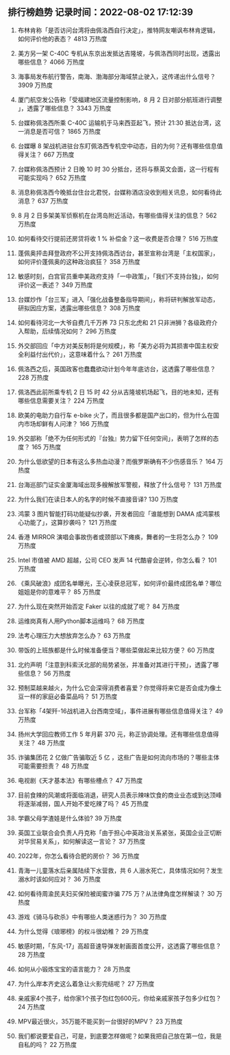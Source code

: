 
## 排行榜趋势 记录时间：2022-08-02 17:12:39
  
  1. 布林肯称「是否访问台湾将由佩洛西自行决定」，推特网友嘲讽布林肯逻辑，如何评价他的表态？ 4813 万热度
    
  2. 美方另一架 C-40C 专机从东京出发抵达吉隆坡，与佩洛西同时出现，透露出哪些信息？ 4066 万热度
    
  3. 海事局发布航行警告，南海、渤海部分海域禁止驶入，这传递出什么信号？ 3909 万热度
    
  4. 厦门航空发公告称「受福建地区流量控制影响，8 月 2 日对部分航班进行调整 ​」，透露了哪些信息？ 3343 万热度
    
  5. 台媒称佩洛西所乘 C-40C 运输机于马来西亚起飞，预计 21:30 抵达台湾，这一消息是否可信？ 1865 万热度
    
  6. 台媒曝 8 架战机进驻台东盯佩洛西专机空中动态，目的为何？还有哪些信息值得关注？ 667 万热度
    
  7. 台媒称佩洛西预计 2 日晚 10 时 30 分抵台，还将与蔡英文会面，这一行程有可能实现吗？ 652 万热度
    
  8. 消息称佩洛西今晚抵台住台北君悦，台媒称酒店没收到相关讯息，如何看待此消息？ 637 万热度
    
  9. 8 月 2 日多架美军侦察机在台湾岛附近活动，有哪些值得关注的信息？ 562 万热度
    
  10. 如何看待交行提前还房贷将收 1 % 补偿金？这一收费是否合理？ 516 万热度
    
  11. 蓬佩奥抨击拜登政府不公开支持佩洛西访台，甚至宣称台湾是「主权国家」，如何评价蓬佩奥的这种政治疯狂？ 358 万热度
    
  12. 敏感时刻，白宫官员重申美政府支持「一中政策」，「我们不支持台独」，如何评价这一表述？ 349 万热度
    
  13. 台媒炒作「台三军」进入「强化战备整备指导期间」，称将研判解放军动态，研拟因应方案，透露出哪些信息？ 308 万热度
    
  14. 如何看待河北一大爷自费几千万养 73 只东北虎和 21 只非洲狮？各级政府介入帮助，后续情况如何？ 296 万热度
    
  15. 外交部回应「中方对美反制将是何规模」，称「美方必将为其损害中国主权安全利益付出代价」，这意味着什么？ 261 万热度
    
  16. 佩洛西之后，英国政客也蠢蠢欲动计划今年年底访台，这透露了哪些信息？ 228 万热度
    
  17. 佩洛西此前所乘专机 2 日 15 时 42 分从吉隆坡机场起飞，目的地未知，还有哪些信息需要关注？ 224 万热度
    
  18. 欧美的电助力自行车 e-bike 火了，而且很多都是国产出口的，但为什么在国内市场却鲜有人问津？ 166 万热度
    
  19. 外交部称「绝不为任何形式的『台独』势力留下任何空间」，表明了怎样的态度？ 165 万热度
    
  20. 为什么低欲望的日本有这么多热血动漫？而俄罗斯确有不少伤感音乐？ 164 万热度
    
  21. 台海巡部门证实金厦海域出现多艘解放军警舰，释放了什么信号？ 131 万热度
    
  22. 为什么我们在读日本人的名字的时候不直接音译? 130 万热度
    
  23. 鸿蒙 3 图片智能打码功能疑似抄袭，开发者回应「谁能想到 DAMA 成鸿蒙核心功能了」，这算抄袭吗？ 121 万热度
    
  24. 香港 MIRROR 演唱会事故伤者或颈部以下瘫痪，舞者的一生将怎么办？ 109 万热度
    
  25. Intel 市值被 AMD 超越，公司 CEO 发声 14 代酷睿会逆转，你怎么看？ 101 万热度
    
  26. 《乘风破浪》成团名单曝光，王心凌获总冠军，如何评价最终成团名单？哪位姐姐是你的意难平？ 85 万热度
    
  27. 为什么现在突然开始否定 Faker 以往的成就了呢？ 84 万热度
    
  28. 运维岗真有人用Python脚本运维吗？ 68 万热度
    
  29. 法考心理压力大想放弃怎么办？ 63 万热度
    
  30. 带饭的上班族都是什么时候准备便当？哪些菜做起来比较方便？ 60 万热度
    
  31. 北约声明「注意到科索沃北部的局势紧张，并准备对其进行干预」，透露了哪些信息？ 56 万热度
    
  32. 预制菜越来越火，为什么它会深得消费者喜爱？你觉得将来它是否会成为像土豆一样的家庭必备菜品吗？ 51 万热度
    
  33. 台军称「4架歼-16战机进入台西南空域」，事件进展有哪些信息值得关注？ 49 万热度
    
  34. 扬州大学回应教师工作 5 年月薪 370 元，称正协调处理。还有哪些信息值得关注？ 48 万热度
    
  35. 诈骗集团花 2 亿做广告骗取近 5 亿 ，这些广告是如何流向市场的？哪些主体可能需要担责？ 48 万热度
    
  36. 电视剧《天才基本法》有哪些槽点？ 47 万热度
    
  37. 目前食辣的风潮或将面临消退，研究人员表示辣味饮食的商业业态或到达顶峰将逐渐减弱，国人开始不爱吃辣了吗？ 45 万热度
    
  38. 学霸父母学渣娃是什么体验? 39 万热度
    
  39. 英国工业联合会负责人丹克称「由于担心中英政治关系紧张，英国企业正切断对华贸易关系」，如何解读这一言论？ 37 万热度
    
  40. 2022年，你怎么看待合肥的房价？ 36 万热度
    
  41. 青海一儿童落水后亲属陆续下水营救，共 6 人溺水死亡，具体情况如何？发生溺水时该如何应对？ 36 万热度
    
  42. 如何看待周渝民夫妇买保险被闺蜜诈骗 775 万？从法律角度怎样解读？ 30 万热度
    
  43. 游戏《骑马与砍杀》中有哪些人类迷惑行为？ 30 万热度
    
  44. 为什么觉得《琅琊榜》的权斗很幼稚？ 29 万热度
    
  45. 敏感时期，「东风-17」高超音速导弹发射画面首度公开，这透露了哪些信息？ 28 万热度
    
  46. 如何从小锻炼宝宝的语言能力？ 28 万热度
    
  47. 为什么岸本齐史这么着急让火影完结呢？ 27 万热度
    
  48. 亲戚家4个孩子，给你家1个孩子包红包600元，你给亲戚家孩子包多少红包？ 24 万热度
    
  49. MPV最近很火，35万能不能买到一台很好的MPV？ 23 万热度
    
  50. 我们都说要爱自己，可是，到底要怎样做呢？如果我把自己放在第一位，我是自私的吗？ 22 万热度
    